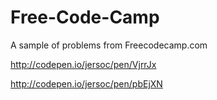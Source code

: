 # Free-Code-Camp

A sample of problems from Freecodecamp.com

http://codepen.io/jersoc/pen/VjrrJx

http://codepen.io/jersoc/pen/pbEjXN
